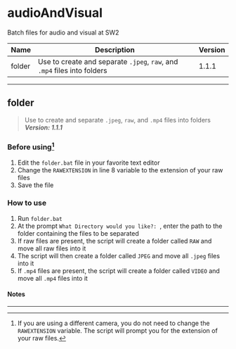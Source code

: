 # audioAndVisual

Batch files for audio and visual at SW2

| Name   | Description                                                              | Version |
| ------ | ------------------------------------------------------------------------ | ------- |
| folder | Use to create and separate `.jpeg`, `raw`, and `.mp4` files into folders | 1.1.1   |

---

## folder

> Use to create and separate `.jpeg`, `raw`, and `.mp4` files into folders **_Version: 1.1.1_**

### Before using[^1]

1. Edit the `folder.bat` file in your favorite text editor
2. Change the `RAWEXTENSION` in line 8 variable to the extension of your raw files
3. Save the file

### How to use

1. Run `folder.bat`
2. At the prompt `What Directory would you like?: `, enter the path to the folder containing the files to be separated
3. If raw files are present, the script will create a folder called `RAW` and move all raw files into it
4. The script will then create a folder called `JPEG` and move all `.jpeg` files into it
5. If `.mp4` files are present, the script will create a folder called `VIDEO` and move all `.mp4` files into it

#### Notes

[^1]: If you are using a different camera, you do not need to change the `RAWEXTENSION` variable. The script will prompt you for the extension of your raw files.

---
